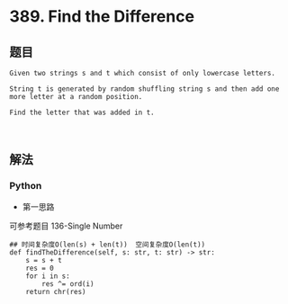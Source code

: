 # 389. Find the Difference
 
 
## 题目 
 
```
Given two strings s and t which consist of only lowercase letters.

String t is generated by random shuffling string s and then add one more letter at a random position.

Find the letter that was added in t.
```
 
<br>
 
 
## 解法
 
### Python

- 第一思路 

可参考题目 136-Single Number
 
```
## 时间复杂度O(len(s) + len(t))  空间复杂度O(len(t))
def findTheDifference(self, s: str, t: str) -> str:
	s = s + t
	res = 0
	for i in s:
	    res ^= ord(i)
	return chr(res)
```
